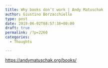 ```yaml
---
title: Why books don’t work | Andy Matuschak
author: Giustino Borzacchiello
type: post
date: 2019-06-02T08:57:38+00:00
draft: true
permalink: /?p=2260
categories:
  - Thoughts

---
```

<https://andymatuschak.org/books/>